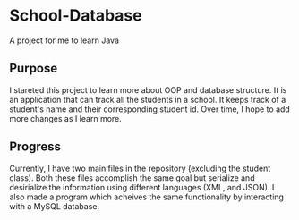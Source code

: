 # School-Database
A project for me to learn Java


## Purpose
I stareted this project to learn more about OOP and database structure. It is an application that can track all the students in a school. It keeps track of a student's name and their corresponding student id. Over time, I hope to add more changes as I learn more.

## Progress
Currently, I have two main files in the repository (excluding the student class). Both these files accomplish the same goal but serialize and desirialize the information using different languages (XML, and JSON). I also made a program which acheives the same functionality by interacting with a MySQL database.
